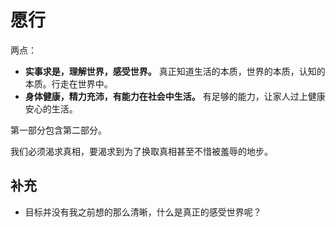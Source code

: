 # 愿行

两点：

- **实事求是，理解世界，感受世界。** 真正知道生活的本质，世界的本质，认知的本质。行走在世界中。
- **身体健康，精力充沛，有能力在社会中生活。** 有足够的能力，让家人过上健康安心的生活。

第一部分包含第二部分。

我们必须渴求真相，要渴求到为了换取真相甚至不惜被羞辱的地步。


## 补充

- 目标并没有我之前想的那么清晰，什么是真正的感受世界呢？